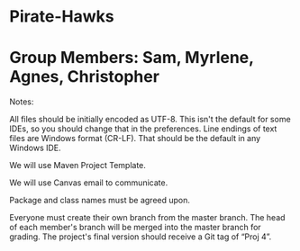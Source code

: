 # Pirate-Hawks
# Group Members: Sam, Myrlene, Agnes, Christopher
Notes:

All files should be initially encoded as UTF-8. This isn't the default for some IDEs, so you should change that in the preferences. Line endings of text files are Windows format (CR-LF). That should be the default in any Windows IDE.

We will use Maven Project Template.

We will use Canvas email to communicate.

Package and class names must be agreed upon.

Everyone must create their own branch from the master branch. The head of each member's branch will be merged into the master branch for grading. The project's final version should receive a Git tag of “Proj 4”.
